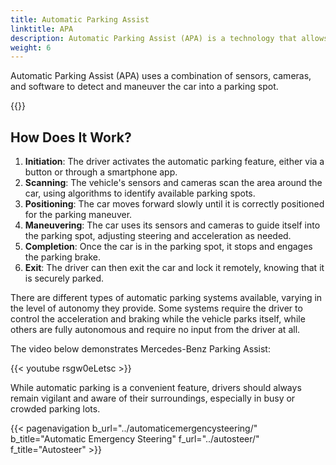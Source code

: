 ```yaml
---
title: Automatic Parking Assist
linktitle: APA
description: Automatic Parking Assist (APA) is a technology that allows a vehicle to park itself without the need for human intervention.
weight: 6
---
```

<!-- markdownlint-disable MD033 -->

Automatic Parking Assist (APA) uses a combination of sensors, cameras, and software to detect and maneuver the car into a parking spot.

{{<evkxdisplayaddarticle />}}

## How Does It Work?

1. **Initiation**: The driver activates the automatic parking feature, either via a button or through a smartphone app.
2. **Scanning**: The vehicle's sensors and cameras scan the area around the car, using algorithms to identify available parking spots.
3. **Positioning**: The car moves forward slowly until it is correctly positioned for the parking maneuver.
4. **Maneuvering**: The car uses its sensors and cameras to guide itself into the parking spot, adjusting steering and acceleration as needed.
5. **Completion**: Once the car is in the parking spot, it stops and engages the parking brake.
6. **Exit**: The driver can then exit the car and lock it remotely, knowing that it is securely parked.

There are different types of automatic parking systems available, varying in the level of autonomy they provide. Some systems require the driver to control the acceleration and braking while the vehicle parks itself, while others are fully autonomous and require no input from the driver at all.

The video below demonstrates Mercedes-Benz Parking Assist:

{{< youtube rsgw0eLetsc >}}

While automatic parking is a convenient feature, drivers should always remain vigilant and aware of their surroundings, especially in busy or crowded parking lots.

{{< pagenavigation b_url="../automaticemergencysteering/" b_title="Automatic Emergency Steering" f_url="../autosteer/" f_title="Autosteer" >}}